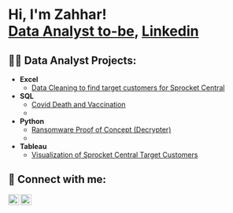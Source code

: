 <h1>Hi, I'm Zahhar! <br/><a href="https://github.com/Zahhar30">Data Analyst to-be</a>, <a href="https://www.linkedin.com/in/mohamad-zahhar-izzat-zainudin-8286751b8/">Linkedin</a>

<h2>👨‍💻 Data Analyst Projects:</h2>

- <b>Excel</b>
  - [Data Cleaning to find target customers for Sprocket Central](https://github.com/Zahhar30/CleaningSprocket)
- <b>SQL</b>
  - [Covid Death and Vaccination](https://github.com/Zahhar30/Zahhar-Portfolio/blob/main/Covid%20query.sql)
  - 
- <b>Python</b>
  - [Ransomware Proof of Concept (Decrypter)](https://github.com/joshmadakor1/DecrypterPOC)
  - 
- <b>Tableau</b>
  - [Visualization of Sprocket Central Target Customers](https://github.com/Zahhar30/Viz_Sprocket)


<h2> 🤳 Connect with me:</h2>

  
[<img align="left" alt="Mohamad Zahhar | LinkedIn" width="22px" src="https://cdn.jsdelivr.net/npm/simple-icons@v3/icons/linkedin.svg" />][linkedin]
[<img align="left" alt="Mohamad Zahhar | Tableau" width="22px" src="https://cdn.jsdelivr.net/npm/simple-icons@3.13.0/icons/tableau.svg" />][tableau]

[tableau]: https://public.tableau.com/app/profile/zahhar8012
[linkedin]: https://www.linkedin.com/in/mohamad-zahhar-izzat-zainudin-8286751b8/
